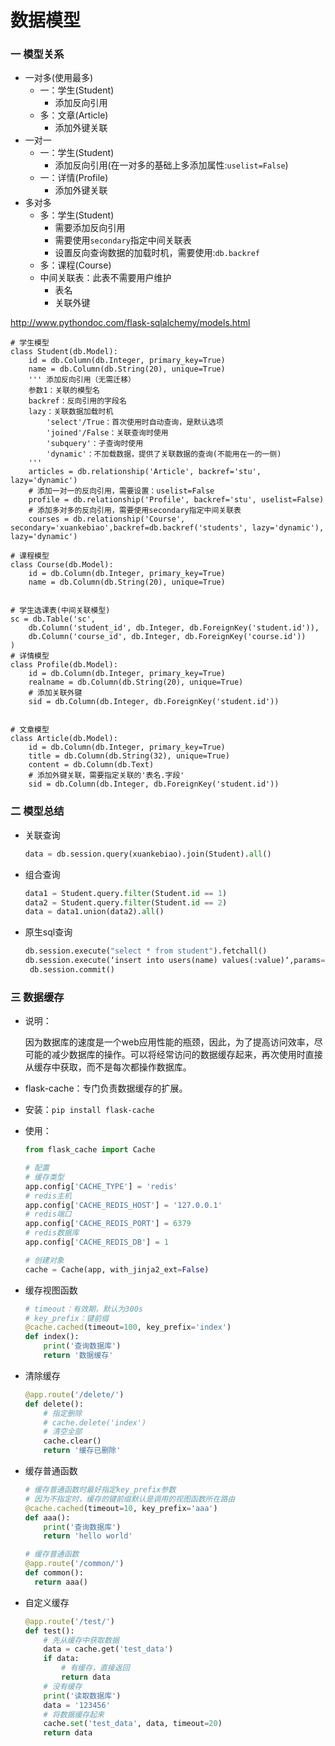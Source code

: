 # 数据模型

### 一 模型关系

- 一对多(使用最多)
  - 一：学生(Student)
    - 添加反向引用
  - 多：文章(Article)
    - 添加外键关联
- 一对一
  - 一：学生(Student)
    - 添加反向引用(在一对多的基础上多添加属性:`uselist=False`)
  - 一：详情(Profile)
    - 添加外键关联
- 多对多
  - 多：学生(Student)
    - 需要添加反向引用
    - 需要使用`secondary`指定中间关联表
    - 设置反向查询数据的加载时机，需要使用:`db.backref`
  - 多：课程(Course)
  - 中间关联表：此表不需要用户维护
    - 表名
    - 关联外键

<http://www.pythondoc.com/flask-sqlalchemy/models.html>

~~~
# 学生模型
class Student(db.Model):
    id = db.Column(db.Integer, primary_key=True)
    name = db.Column(db.String(20), unique=True)
    ''' 添加反向引用（无需迁移）
    参数1：关联的模型名
    backref：反向引用的字段名
    lazy：关联数据加载时机
        'select'/True：首次使用时自动查询，是默认选项
        'joined'/False：关联查询时使用
        'subquery'：子查询时使用
        'dynamic'：不加载数据，提供了关联数据的查询(不能用在一的一侧)
    '''
    articles = db.relationship('Article', backref='stu', lazy='dynamic')
    # 添加一对一的反向引用，需要设置：uselist=False
    profile = db.relationship('Profile', backref='stu', uselist=False)
    # 添加多对多的反向引用，需要使用secondary指定中间关联表
    courses = db.relationship('Course', secondary='xuankebiao',backref=db.backref('students', lazy='dynamic'), lazy='dynamic')

# 课程模型
class Course(db.Model):
    id = db.Column(db.Integer, primary_key=True)
    name = db.Column(db.String(20), unique=True)


# 学生选课表(中间关联模型)
sc = db.Table('sc',
    db.Column('student_id', db.Integer, db.ForeignKey('student.id')),
    db.Column('course_id', db.Integer, db.ForeignKey('course.id'))
)
# 详情模型
class Profile(db.Model):
    id = db.Column(db.Integer, primary_key=True)
    realname = db.Column(db.String(20), unique=True)
    # 添加关联外键
    sid = db.Column(db.Integer, db.ForeignKey('student.id'))


# 文章模型
class Article(db.Model):
    id = db.Column(db.Integer, primary_key=True)
    title = db.Column(db.String(32), unique=True)
    content = db.Column(db.Text)
    # 添加外键关联，需要指定关联的'表名.字段'
    sid = db.Column(db.Integer, db.ForeignKey('student.id'))

~~~

### 二 模型总结

- 关联查询

  ```python
  data = db.session.query(xuankebiao).join(Student).all()
  ```

- 组合查询

  ```python
  data1 = Student.query.filter(Student.id == 1)
  data2 = Student.query.filter(Student.id == 2)
  data = data1.union(data2).all()
  ```

- 原生sql查询

  ```python
  db.session.execute("select * from student").fetchall()
  db.session.execute(‘insert into users(name) values(:value)‘,params={"value":‘wupeiqi‘})
   db.session.commit()
  ```


### 三 数据缓存

- 说明：

  因为数据库的速度是一个web应用性能的瓶颈，因此，为了提高访问效率，尽可能的减少数据库的操作。可以将经常访问的数据缓存起来，再次使用时直接从缓存中获取，而不是每次都操作数据库。

- flask-cache：专门负责数据缓存的扩展。

- 安装：`pip install flask-cache`

- 使用：

  ```python
  from flask_cache import Cache

  # 配置
  # 缓存类型
  app.config['CACHE_TYPE'] = 'redis'
  # redis主机
  app.config['CACHE_REDIS_HOST'] = '127.0.0.1'
  # redis端口
  app.config['CACHE_REDIS_PORT'] = 6379
  # redis数据库
  app.config['CACHE_REDIS_DB'] = 1

  # 创建对象
  cache = Cache(app, with_jinja2_ext=False)
  ```

- 缓存视图函数

  ```python
  # timeout：有效期，默认为300s
  # key_prefix：键前缀
  @cache.cached(timeout=100, key_prefix='index')
  def index():
      print('查询数据库')
      return '数据缓存'
  ```

- 清除缓存

  ```python
  @app.route('/delete/')
  def delete():
      # 指定删除
      # cache.delete('index')
      # 清空全部
      cache.clear()
      return '缓存已删除'
  ```

- 缓存普通函数

  ```python
  # 缓存普通函数时最好指定key_prefix参数
  # 因为不指定时，缓存的键前缀默认是调用的视图函数所在路由
  @cache.cached(timeout=10, key_prefix='aaa')
  def aaa():
      print('查询数据库')
      return 'hello world'

  # 缓存普通函数
  @app.route('/common/')
  def common():
  	return aaa()
  ```


- 自定义缓存

  ```python
  @app.route('/test/')
  def test():
      # 先从缓存中获取数据
      data = cache.get('test_data')
      if data:
          # 有缓存，直接返回
          return data
      # 没有缓存
      print('读取数据库')
      data = '123456'
      # 将数据缓存起来
      cache.set('test_data', data, timeout=20)
      return data
  ```

  